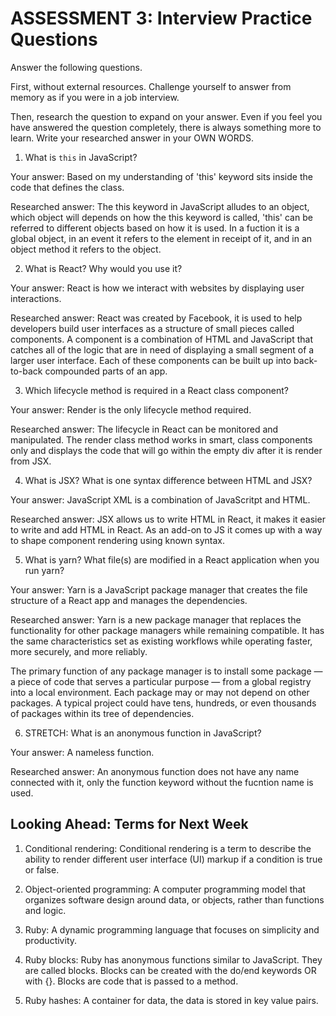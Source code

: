 # ASSESSMENT 3: Interview Practice Questions

Answer the following questions.

First, without external resources. Challenge yourself to answer from memory as if you were in a job interview.

Then, research the question to expand on your answer. Even if you feel you have answered the question completely, there is always something more to learn. Write your researched answer in your OWN WORDS.


1. What is `this` in JavaScript?

  Your answer: Based on my understanding of 'this' keyword sits inside the code that defines the class.

  Researched answer: The this keyword in JavaScript alludes to an object, which object will depends on how the this keyword is called, 'this' can be referred to different objects based on how it is used. In a fuction it is a global object, in an event it refers to the element in receipt of it, and in an object method it refers to the object.



2. What is React? Why would you use it?

  Your answer: React is how we interact with websites by displaying user interactions.

  Researched answer: React was created by Facebook, it is used to help developers build user interfaces as a structure of small pieces called components. A component is a combination of HTML and JavaScript that catches all of the logic that are in need of displaying a small segment of a larger user interface. Each of these components can be built up into back-to-back compounded parts of an app.



3. Which lifecycle method is required in a React class component?

  Your answer: Render is the only lifecycle method required.

  Researched answer: The lifecycle in React can be monitored and manipulated. The render class method works in smart, class components only and displays the code that will go within the empty div after it is render from JSX.



4. What is JSX? What is one syntax difference between HTML and JSX?

  Your answer: JavaScript XML is a combination of JavaScritpt and HTML.

  Researched answer: JSX allows us to write HTML in React, it makes it easier to write and add HTML in React. As an add-on to JS it comes up with a way to shape component rendering using known syntax.



5. What is yarn? What file(s) are modified in a React application when you run yarn?

  Your answer: Yarn is a JavaScript package manager that creates the file structure of a React app and manages the dependencies.

  Researched answer: Yarn is a new package manager that replaces the functionality for other package managers while remaining compatible. It has the same characteristics set as existing workflows while operating faster, more securely, and more reliably.

The primary function of any package manager is to install some package — a piece of code that serves a particular purpose — from a global registry into a local environment. Each package may or may not depend on other packages. A typical project could have tens, hundreds, or even thousands of packages within its tree of dependencies.



6. STRETCH: What is an anonymous function in JavaScript?

  Your answer: A nameless function.

  Researched answer: An anonymous function does not have any name connected with it, only the function keyword without the fucntion name is used.


## Looking Ahead: Terms for Next Week

1. Conditional rendering: Conditional rendering is a term to describe the ability to render different user interface (UI) markup if a condition is true or false. 

2. Object-oriented programming: A computer programming model that organizes software design around data, or objects, rather than functions and logic.

3. Ruby: A dynamic programming language that focuses on simplicity and productivity.

4. Ruby blocks: Ruby has anonymous functions similar to JavaScript. They are called blocks. Blocks can be created with the do/end keywords OR with {}. Blocks are code that is passed to a method.

5. Ruby hashes: A container for data, the data is stored in key value pairs.
